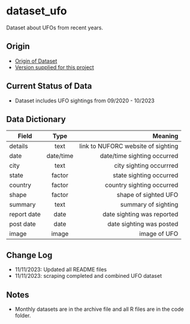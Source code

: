 # dataset_ufo
Dataset about UFOs from recent years.


## Origin

- [Origin of Dataset](https://nuforc.org)
- [Version supplied for this project](https://iowa-my.sharepoint.com/personal/colbert_uiowa_edu/_layouts/15/onedrive.aspx?ga=1&id=%2Fpersonal%2Fcolbert%5Fuiowa%5Fedu%2FDocuments%2FUI%20Courses%2FDataWrangling%5Fdatasets%2Fufo)

## Current Status of Data

- Dataset includes UFO sightings from 09/2020 - 10/2023

## Data Dictionary

| Field         | Type          | Meaning                            |
| ------------- |:-------------:| ----------------------------------:|
| details       | text          | link to NUFORC website of sighting |
| date          | date/time     | date/time sighting occurred        |
| city          | text          | city sighting occurrred            |
| state         | factor        | state sighting occurred            |
| country       | factor        | country sighting occurred          |
| shape         | factor        | shape of sighted UFO               |
| summary       | text          | summary of sighting                |
| report date   | date          | date sighting was reported         |
| post date     | date          | date sighting was posted           |
| image         | image         | image of UFO                       |

## Change Log

- 11/11/2023: Updated all README files
- 11/11/2023: scraping completed and combined UFO dataset

## Notes
 
- Monthly datasets are in the archive file and all R files are in the code folder.
